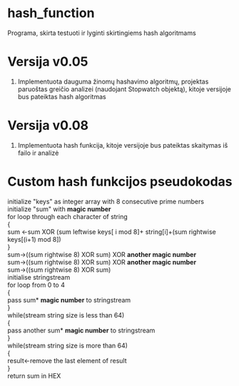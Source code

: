 # hash_function
Programa, skirta testuoti ir lyginti skirtingiems hash algoritmams
# Versija **v0.05**
1. Implementuota dauguma žinomų hashavimo algoritmų, projektas paruoštas greičio analizei (naudojant Stopwatch objektą), kitoje versijoje bus pateiktas hash algoritmas
# Versija **v0.08**
1. Implementuota hash funkcija, kitoje versijoje bus pateiktas skaitymas iš failo ir analizė
# Custom hash funkcijos pseudokodas

initialize "keys" as integer array with 8 consecutive prime numbers\
initialize "sum" with **magic number**\
  for loop through each character of string\
  {\
      sum <-sum XOR (sum leftwise keys[ i mod 8]+ string[i]+(sum rightwise keys[(i+1) mod 8])\
  }\
  sum->((sum rightwise 8) XOR sum) XOR **another magic number**\
  sum->((sum rightwise 8) XOR sum) XOR **another magic number**\
  sum->((sum rightwise 8) XOR sum)\
  initialise stringstream\
  for loop from 0 to 4\
  {\
      pass sum* **magic number** to stringstream\
  }\
  while(stream string size is less than 64)\
  {\
      pass another sum* **magic number** to stringstream\
  }\
  while(stream string size is more than 64)\
  {\
      result<-remove the last element of result\
  }\
  return sum in HEX
